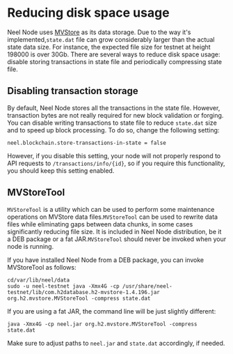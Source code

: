 # Reducing disk space usage

Neel Node uses [MVStore](http://www.h2database.com/html/mvstore.html) as its data storage. Due to the way it's implemented,`state.dat` file can grow considerably larger than the actual state data size. For instance, the expected file size for testnet at height 198000 is over 30Gb. There are several ways to reduce disk space usage: disable storing transactions in state file and periodically compressing state file.

## Disabling transaction storage

By default, Neel Node stores all the transactions in the state file. However, transaction bytes are not really required for new block validation or forging. You can disable writing transactions to state file to reduce `state.dat` size and to speed up block processing. To do so, change the following setting:

```
neel.blockchain.store-transactions-in-state = false

```

However, if you disable this setting, your node will not properly respond to API requests to `/transactions/info/{id}`, so if you require this functionality, you should keep this setting enabled.

## MVStoreTool

`MVStoreTool` is a utility which can be used to perform some maintenance operations on MVStore data files.`MVStoreTool` can be used to rewrite data files while eliminating gaps between data chunks, in some cases significantly reducing file size. It is included in Neel Node distribution, be it a DEB package or a fat JAR.`MVStoreTool` should never be invoked when your node is running.

If you have installed Neel Node from a DEB package, you can invoke MVStoreTool as follows:

```
cd/var/lib/neel/data
sudo -u neel-testnet java -Xmx4G -cp /usr/share/neel-testnet/lib/com.h2database.h2-mvstore-1.4.196.jar org.h2.mvstore.MVStoreTool -compress state.dat
```

If you are using a fat JAR, the command line will be just slightly different:

```
java -Xmx4G -cp neel.jar org.h2.mvstore.MVStoreTool -compress state.dat

```

Make sure to adjust paths to `neel.jar` and `state.dat` accordingly, if needed.

